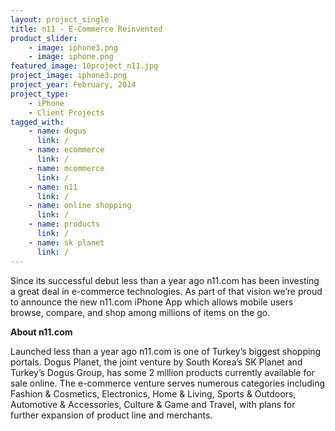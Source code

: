```yaml
---
layout: project_single
title: n11 - E-Commerce Reinvented
product_slider:
    - image: iphone3.png
    - image: iphone.png
featured_image: 10project_n11.jpg
project_image: iphone3.png
project_year: February, 2014
project_type:
    - iPhone
    - Client Projects
tagged_with:
    - name: dogus
      link: /
    - name: ecommerce
      link: /
    - name: mcommerce
      link: /
    - name: n11
      link: /
    - name: online shopping
      link: /
    - name: products
      link: /
    - name: sk planet
      link: /
---
```


Since its successful debut less than a year ago n11.com has been investing a great deal in e-commerce technologies. As part of that vision we’re proud to announce the new n11.com iPhone App which allows mobile users browse, compare, and shop among millions of items on the go.

<b>About n11.com</b>

Launched less than a year ago n11.com is one of Turkey’s biggest shopping portals. Dogus Planet, the joint venture by South Korea’s SK Planet and Turkey’s Dogus Group, has some 2 million products currently available for sale online. The e-commerce venture serves numerous categories including Fashion & Cosmetics, Electronics, Home & Living, Sports & Outdoors, Automotive & Accessories, Culture & Game and Travel, with plans for further expansion of product line and merchants.
